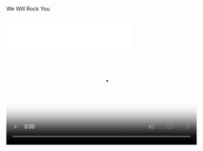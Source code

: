 We Will Rock You
<iframe frameborder="no" border="0" marginwidth="0" marginheight="0" width=330 height=86 src="//music.163.com/outchain/player?type=2&id=1869271&auto=0&height=66";align="middle"></iframe>
   
<video preload="auto" poster="http://v2.leleketang.com/dat/ms/ph/k/thumb/20631.jpg" width = "100%" hight = "480" src="http://vs.leleketang.com/dat/ms/ph/k/video/20631.mp4" controls>
  你的浏览器不支持
</video>